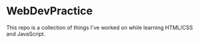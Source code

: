 # WebDevPractice
 
This repo is a collection of things I've worked on while learning HTML/CSS and JavaScript. 
